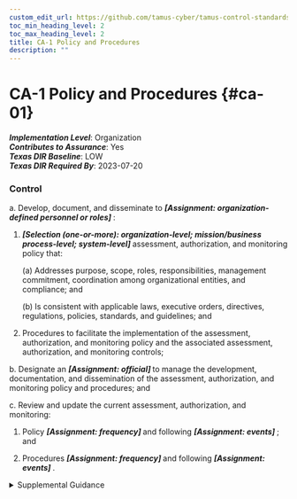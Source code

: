 ```yaml
---
custom_edit_url: https://github.com/tamus-cyber/tamus-control-standards/tree/main/content/tamus.edu/TAMUS_profile.yaml
toc_min_heading_level: 2
toc_max_heading_level: 2
title: CA-1 Policy and Procedures
description: ""
---
```


# CA-1 Policy and Procedures {#ca-01}

_**Implementation Level**_: Organization\
_**Contributes to Assurance**_: Yes\
_**Texas DIR Baseline**_: LOW\
_**Texas DIR Required By**_: 2023-07-20

### Control



a. Develop, document, and disseminate to <strong title="ca-1_prm_1"> <em>[Assignment: organization-defined personnel or roles]</em> </strong>:

1. <strong title="ca-01_odp.03"> <em>[Selection (one-or-more): organization-level; mission/business process-level; system-level]</em> </strong> assessment, authorization, and monitoring policy that:

    (a) Addresses purpose, scope, roles, responsibilities, management commitment, coordination among organizational entities, and compliance; and

    (b) Is consistent with applicable laws, executive orders, directives, regulations, policies, standards, and guidelines; and

2. Procedures to facilitate the implementation of the assessment, authorization, and monitoring policy and the associated assessment, authorization, and monitoring controls;

b. Designate an <strong title="ca-01_odp.04"> <em>[Assignment: official]</em> </strong> to manage the development, documentation, and dissemination of the assessment, authorization, and monitoring policy and procedures; and

c. Review and update the current assessment, authorization, and monitoring:

1. Policy <strong title="ca-01_odp.05"> <em>[Assignment: frequency]</em> </strong> and following <strong title="ca-01_odp.06"> <em>[Assignment: events]</em> </strong> ; and

2. Procedures <strong title="ca-01_odp.07"> <em>[Assignment: frequency]</em> </strong> and following <strong title="ca-01_odp.08"> <em>[Assignment: events]</em> </strong>.


<details><summary>Supplemental Guidance</summary>Assessment, authorization, and monitoring policy and procedures address the controls in the CA family that are implemented within systems and organizations. The risk management strategy is an important factor in establishing such policies and procedures. Policies and procedures contribute to security and privacy assurance. Therefore, it is important that security and privacy programs collaborate on the development of assessment, authorization, and monitoring policy and procedures. Security and privacy program policies and procedures at the organization level are preferable, in general, and may obviate the need for mission- or system-specific policies and procedures. The policy can be included as part of the general security and privacy policy or be represented by multiple policies that reflect the complex nature of organizations. Procedures can be established for security and privacy programs, for mission or business processes, and for systems, if needed. Procedures describe how the policies or controls are implemented and can be directed at the individual or role that is the object of the procedure. Procedures can be documented in system security and privacy plans or in one or more separate documents. Events that may precipitate an update to assessment, authorization, and monitoring policy and procedures include assessment or audit findings, security incidents or breaches, or changes in applicable laws, executive orders, directives, regulations, policies, standards, and guidelines. Simply restating controls does not constitute an organizational policy or procedure.</details>
